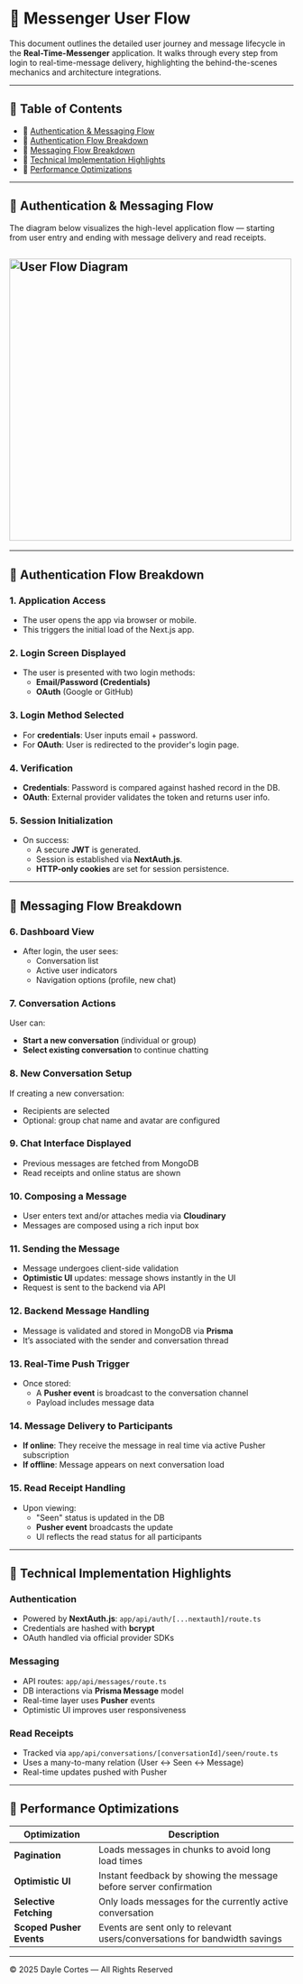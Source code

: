 # 🔄 Messenger User Flow

This document outlines the detailed user journey and message lifecycle in the **Real-Time-Messenger** application. It walks through every step from login to real-time-message delivery, highlighting the behind-the-scenes mechanics and architecture integrations.

---

## 📑 Table of Contents

- 📱 [Authentication & Messaging Flow](#authentication-messaging-flow)
- 🔐 [Authentication Flow Breakdown](#authentication-flow-breakdown)
- 💬 [Messaging Flow Breakdown](#messaging-flow-breakdown)
- 🧪 [Technical Implementation Highlights](#technical-implementation-highlights)
- 🚀 [Performance Optimizations](#performance-optimizations)

---

<a name="authentication-messaging-flow"></a>

## 📱 Authentication & Messaging Flow

The diagram below visualizes the high-level application flow — starting from user entry and ending with message delivery and read receipts.

## <img src="./public/images/diagrams/flowchart.png"  alt="User Flow Diagram" width="500"/>

---

<a name="authentication-flow-breakdown"></a>

## 🔐 Authentication Flow Breakdown

### 1. Application Access

- The user opens the app via browser or mobile.
- This triggers the initial load of the Next.js app.

### 2. Login Screen Displayed

- The user is presented with two login methods:
  - **Email/Password (Credentials)**
  - **OAuth** (Google or GitHub)

### 3. Login Method Selected

- For **credentials**: User inputs email + password.
- For **OAuth**: User is redirected to the provider's login page.

### 4. Verification

- **Credentials**: Password is compared against hashed record in the DB.
- **OAuth**: External provider validates the token and returns user info.

### 5. Session Initialization

- On success:
  - A secure **JWT** is generated.
  - Session is established via **NextAuth.js**.
  - **HTTP-only cookies** are set for session persistence.

---

<a name="messaging-flow-breakdown"></a>

## 💬 Messaging Flow Breakdown

### 6. Dashboard View

- After login, the user sees:
  - Conversation list
  - Active user indicators
  - Navigation options (profile, new chat)

### 7. Conversation Actions

User can:

- **Start a new conversation** (individual or group)
- **Select existing conversation** to continue chatting

### 8. New Conversation Setup

If creating a new conversation:

- Recipients are selected
- Optional: group chat name and avatar are configured

### 9. Chat Interface Displayed

- Previous messages are fetched from MongoDB
- Read receipts and online status are shown

### 10. Composing a Message

- User enters text and/or attaches media via **Cloudinary**
- Messages are composed using a rich input box

### 11. Sending the Message

- Message undergoes client-side validation
- **Optimistic UI** updates: message shows instantly in the UI
- Request is sent to the backend via API

### 12. Backend Message Handling

- Message is validated and stored in MongoDB via **Prisma**
- It’s associated with the sender and conversation thread

### 13. Real-Time Push Trigger

- Once stored:
  - A **Pusher event** is broadcast to the conversation channel
  - Payload includes message data

### 14. Message Delivery to Participants

- **If online**: They receive the message in real time via active Pusher subscription
- **If offline**: Message appears on next conversation load

### 15. Read Receipt Handling

- Upon viewing:
  - "Seen" status is updated in the DB
  - **Pusher event** broadcasts the update
  - UI reflects the read status for all participants

---

<a name="technical-implementation-highlights"></a>

## 🧪 Technical Implementation Highlights

### Authentication

- Powered by **NextAuth.js**: `app/api/auth/[...nextauth]/route.ts`
- Credentials are hashed with **bcrypt**
- OAuth handled via official provider SDKs

### Messaging

- API routes: `app/api/messages/route.ts`
- DB interactions via **Prisma Message** model
- Real-time layer uses **Pusher** events
- Optimistic UI improves user responsiveness

### Read Receipts

- Tracked via `app/api/conversations/[conversationId]/seen/route.ts`
- Uses a many-to-many relation (User ↔ Seen ↔ Message)
- Real-time updates pushed with Pusher

---

<a name="performance-optimizations"></a>

## 🚀 Performance Optimizations

| Optimization             | Description                                                                |
| ------------------------ | -------------------------------------------------------------------------- |
| **Pagination**           | Loads messages in chunks to avoid long load times                          |
| **Optimistic UI**        | Instant feedback by showing the message before server confirmation         |
| **Selective Fetching**   | Only loads messages for the currently active conversation                  |
| **Scoped Pusher Events** | Events are sent only to relevant users/conversations for bandwidth savings |

---

© 2025 Dayle Cortes — All Rights Reserved
